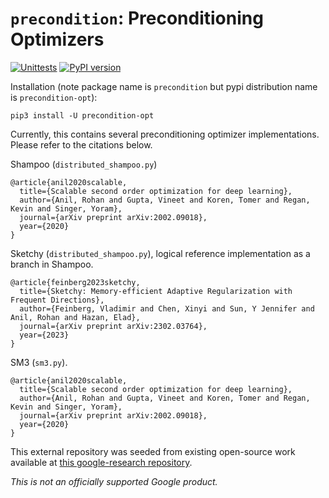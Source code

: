 # `precondition`: Preconditioning Optimizers

[![Unittests](https://github.com/google-research/precondition/actions/workflows/pytest_and_autopublish.yml/badge.svg)](https://github.com/google-research/precondition/actions/workflows/pytest_and_autopublish.yml)
[![PyPI version](https://badge.fury.io/py/precondition-opt.svg)](https://badge.fury.io/py/precondition-opt)

Installation (note package name is `precondition` but pypi distribution name is `precondition-opt`):
```
pip3 install -U precondition-opt
```

Currently, this contains several preconditioning optimizer implementations. Please refer to the citations below.

Shampoo (`distributed_shampoo.py`)

```
@article{anil2020scalable,
  title={Scalable second order optimization for deep learning},
  author={Anil, Rohan and Gupta, Vineet and Koren, Tomer and Regan, Kevin and Singer, Yoram},
  journal={arXiv preprint arXiv:2002.09018},
  year={2020}
}
```

Sketchy (`distributed_shampoo.py`), logical reference implementation as a branch in Shampoo.
```
@article{feinberg2023sketchy,
  title={Sketchy: Memory-efficient Adaptive Regularization with Frequent Directions},
  author={Feinberg, Vladimir and Chen, Xinyi and Sun, Y Jennifer and Anil, Rohan and Hazan, Elad},
  journal={arXiv preprint arXiv:2302.03764},
  year={2023}
}
```

SM3 (`sm3.py`).
```
@article{anil2020scalable,
  title={Scalable second order optimization for deep learning},
  author={Anil, Rohan and Gupta, Vineet and Koren, Tomer and Regan, Kevin and Singer, Yoram},
  journal={arXiv preprint arXiv:2002.09018},
  year={2020}
}
```

This external repository was seeded from existing open-source work available at [this google-research repository](https://github.com/google-research/google-research/tree/master/scalable_shampoo).


*This is not an officially supported Google product.*
